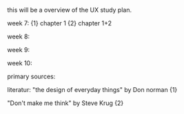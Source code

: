 this will be a overview of the UX study plan.


week 7:
{1} chapter 1
{2} chapter 1+2

week 8:

week 9:

week 10:



primary sources:

literatur:
"the design of everyday things" by Don norman {1}

"Don't make me think" by Steve Krug {2}
